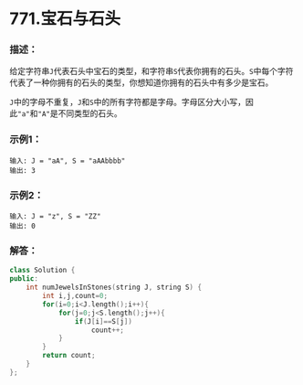# 771.宝石与石头

### 描述：
给定字符串`J`代表石头中宝石的类型，和字符串`S`代表你拥有的石头。`S`中每个字符代表了一种你拥有的石头的类型，你想知道你拥有的石头中有多少是宝石。

`J`中的字母不重复，`J`和`S`中的所有字符都是字母。字母区分大小写，因此`"a"`和`"A"`是不同类型的石头。
### 示例1：
```
输入: J = "aA", S = "aAAbbbb"
输出: 3
```
### 示例2：
```
输入: J = "z", S = "ZZ"
输出: 0
```
### 解答：
``` cpp
class Solution {
public:
    int numJewelsInStones(string J, string S) {
        int i,j,count=0;
        for(i=0;i<J.length();i++){
            for(j=0;j<S.length();j++){
                if(J[i]==S[j])
                    count++;
            }
        }
        return count;
    }
};
```